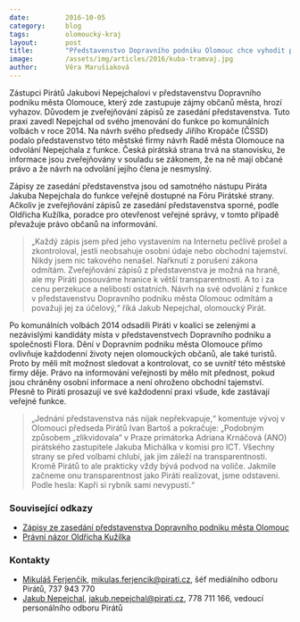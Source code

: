 ```yaml
---
date:         2016-10-05
category:     blog
tags:         olomoucký-kraj
layout:       post
title:        "Představenstvo Dopravního podniku Olomouc chce vyhodit pirátského zástupce za zveřejňování zápisů z jeho jednání."
image:        /assets/img/articles/2016/kuba-tramvaj.jpg
author:       Věra Marušiaková
---
```


Zástupci Pirátů Jakubovi Nepejchalovi v představenstvu Dopravního podniku města Olomouce, který zde zastupuje zájmy občanů města, hrozí vyhazov. Důvodem je zveřejňování zápisů ze zasedání představenstva. Tuto praxi zavedl Nepejchal od svého jmenování do funkce po komunálních volbách v roce 2014. Na návrh svého předsedy Jiřího Kropáče (ČSSD) podalo představenstvo této městské firmy návrh Radě města Olomouce na odvolání Nepejchala z funkce. Česká pirátská strana trvá na stanovisku, že informace jsou zveřejňovány v souladu se zákonem, že na ně mají občané právo a že návrh na odvolání jejího člena je nesmyslný.

Zápisy ze zasedání představenstva jsou od samotného nástupu Piráta Jakuba Nepejchala do funkce veřejně dostupné na Fóru Pirátské strany. Ačkoliv je zveřejňování zápisů ze zasedání představenstva sporné, podle Oldřicha Kužílka, poradce pro otevřenost veřejné správy, v tomto případě převažuje právo občanů na informování.

> „Každý zápis jsem před jeho vystavením na Internetu pečlivě prošel a zkontroloval, jestli neobsahuje osobní údaje nebo obchodní tajemství. Nikdy jsem nic takového nenašel. Nařknutí z porušení zákona odmítám. Zveřejňování zápisů z představenstva je možná na hraně, ale my Piráti posouváme hranice k větší transparentnosti. A to i za cenu perzekuce a nelibosti ostatních. Návrh na své odvolání z funkce v představenstvu Dopravního podniku města Olomouc odmítám a považuji jej za účelový,“ říká Jakub Nepejchal, olomoucký Pirát.

Po komunálních volbách 2014 odsadili Piráti v koalici se zelenými a nezávislými kandidáty místa v představenstvech Dopravního podniku a společnosti Flora. Dění v Dopravním podniku města Olomouce přímo ovlivňuje každodenní životy nejen olomouckých občanů, ale také turistů. Proto by měli mít možnost sledovat a kontrolovat, co se uvnitř této městské firmy děje. Právo na informování veřejnosti by mělo mít přednost, pokud jsou chráněny osobní informace a není ohroženo obchodní tajemství. Přesně to Piráti prosazují ve své každodenní praxi všude, kde zastávají veřejné funkce.

> „Jednání představenstva nás nijak nepřekvapuje,“ komentuje vývoj v Olomouci předseda Pirátů Ivan Bartoš a pokračuje: „Podobným způsobem „zlikvidovala“ v Praze primátorka Adriana Krnáčová (ANO) pirátského zastupitele Jakuba Michálka v komisi pro ICT. Všechny strany se před volbami chlubí, jak jim záleží na transparentnosti. Kromě Pirátů to ale prakticky vždy bývá podvod na voliče. Jakmile začneme onu transparentnost jako Piráti realizovat, jsme odstaveni. Podle hesla: Kapři si rybník sami nevypustí.“

### Související odkazy

* [Zápisy ze zasedání představenstva Dopravního podniku města Olomouc](https://forum.pirati.cz/olomouc-f710/zapisy-z-jednani-predstavenstva-dpmo-t31968.html)
* [Právní názor Oldřicha Kužílka](http://poradna.otevrenaspolecnost.cz/pravo-na-informace/zapisy-z-predstavenstva-mestske-a-s-4729)

### Kontakty

* [Mikuláš Ferjenčík](https://www.pirati.cz/lide/mikulas_ferjencik), [mikulas.ferjencik@pirati.cz](mailto:mikulas.ferjencik@pirati.cz), šéf mediálního odboru Pirátů, 737 943 770
* [Jakub Nepejchal](https://www.pirati.cz/lide/jakub_nepejchal), [jakub.nepejchal@pirati.cz](mailto:jakub.nepejchal@pirati.cz), 778 711 166, vedoucí personálního odboru Pirátů
